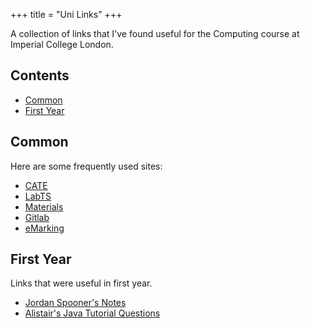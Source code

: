 +++
title = "Uni Links"
+++

A collection of links that I've found useful for the Computing course at Imperial College London.

## Contents
- [Common](#common)
- [First Year](#first-year)

## Common
Here are some frequently used sites:

- [CATE](https://cate.doc.ic.ac.uk)
- [LabTS](https://teaching.doc.ic.ac.uk/labts)
- [Materials](https://materials.doc.ic.ac.uk)
- [Gitlab](https://gitlab.doc.ic.ac.uk)
- [eMarking](https://emarking.doc.ic.ac.uk)

## First Year
Links that were useful in first year.

- [Jordan Spooner\'s Notes](https://www.doc.ic.ac.uk/~js4416/year1.html)
- [Alistair\'s Java Tutorial Questions](https://github.com/afd/ProgrammingIITutorialQuestions)
